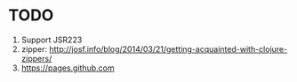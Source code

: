 # TODO

1. Support JSR223
1. zipper: http://josf.info/blog/2014/03/21/getting-acquainted-with-clojure-zippers/
1. https://pages.github.com
